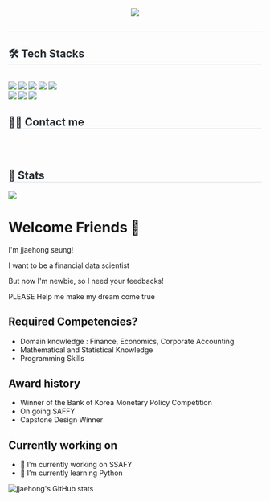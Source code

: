 <div align= "center">
    <img src="https://capsule-render.vercel.app/api?type=waving&color=gradient&height=180&text=jjaehong%20Github&animation=fadeIn&fontColor=000000&fontSize=50" />
    </div>
    <div style="text-align: left;"> 
    <h2 style="border-bottom: 1px solid #d8dee4; color: #282d33;">  </h2>  
    <div style="font-weight: 700; font-size: 15px; text-align: left; color: #282d33;">  </div> 
    </div>
    <div style="text-align: left;">
    <h2 style="border-bottom: 1px solid #d8dee4; color: #282d33;"> 🛠️ Tech Stacks </h2> <br> 
    <div style="margin: ; text-align: left;" "text-align: left;"> <img src="https://img.shields.io/badge/Python-3776AB?style=for-the-badge&logo=Python&logoColor=white">
          <img src="https://img.shields.io/badge/Javascript-F7DF1E?style=for-the-badge&logo=Javascript&logoColor=white">
          <img src="https://img.shields.io/badge/React-61DAFB?style=for-the-badge&logo=React&logoColor=white">
          <img src="https://img.shields.io/badge/Recoil-0179f3?style=for-the-badge&logo=Recoil&logoColor=white">
          <img src="https://img.shields.io/badge/StyledComponents-DB7093?style=for-the-badge&logo=StyledComponents&logoColor=white">
          <br/><img src="https://img.shields.io/badge/Vue.js-4FC08D?style=for-the-badge&logo=Vue.js&logoColor=white">
          <img src="https://img.shields.io/badge/Django-092E20?style=for-the-badge&logo=Django&logoColor=white">
          <img src="https://img.shields.io/badge/Notion-000000?style=for-the-badge&logo=Notion&logoColor=white">
          </div>
    </div>
    <div style="text-align: left;">
    <h2 style="border-bottom: 1px solid #d8dee4; color: #282d33;"> 🧑‍💻 Contact me </h2> <br> 
    <div style="text-align: left;">  </div>  <br> 
    <div style="text-align: left;">  </div> 
    </div>
    <div style="text-align: left;"> 
    <h2 style="border-bottom: 1px solid #d8dee4; color: #282d33;"> 🏅 Stats </h2> 
        <div style="text-align: left;">
            <img src="https://github-readme-stats.vercel.app/api?username=jjaehong&show_icons=true&theme=default"/>
            <!-- <img src="https://github-readme-stats.vercel.app/api/top-langs/?username=jjaehong&layout=compact&bg_color=180,000000,&title_color=000000&text_color=000000"
          /> </div> -->
    </div>



# Welcome Friends 👋 
I'm jjaehong seung!

I want to be a financial data scientist

But now I'm newbie, so I need your feedbacks!

PLEASE Help me make my dream come true

## Required Competencies?
- Domain knowledge : Finance, Economics, Corporate Accounting
- Mathematical and Statistical Knowledge
- Programming Skills

## Award history
- Winner of the Bank of Korea Monetary Policy Competition
- On going SAFFY
- Capstone Design Winner

## Currently working on
- 🔭 I’m currently working on SSAFY
- 🌱 I’m currently learning Python



<!-- github stat -->
![jjaehong's GitHub stats](https://github-readme-stats.vercel.app/api?username=jjaehong&show_icons=true&theme=radical)








<!--
**jjaehong/jjaehong** is a ✨ _special_ ✨ repository because its `README.md` (this file) appears on your GitHub profile.

Here are some ideas to get you started:

- 🔭 I’m currently working on SSAFY
- 🌱 I’m currently learning Python

- 👯 I’m looking to collaborate on ...
- 🤔 I’m looking for help with ...
- 💬 Ask me about ...
- 📫 How to reach me: ...
- 😄 Pronouns: ...
- ⚡ Fun fact: ...
-->
